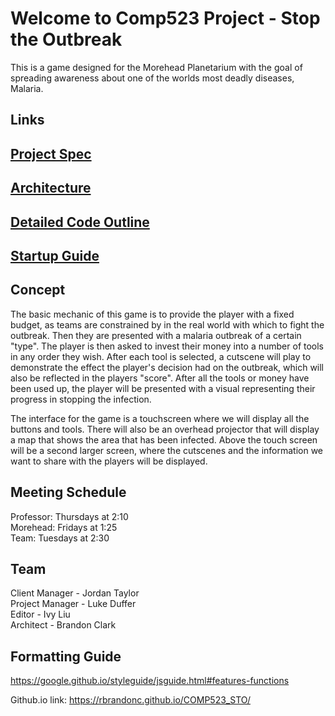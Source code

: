 # Welcome to Comp523 Project - Stop the Outbreak
This is a game designed for the Morehead Planetarium with the goal of spreading awareness about one of the worlds most deadly diseases, Malaria.

## Links
## <a href="https://rbrandonc.github.io/COMP523_STO/spec">Project Spec</a>
## <a href="https://rbrandonc.github.io/COMP523_STO/architecture">Architecture</a>
## <a href="https://doclets.io/rbrandonc/COMP523_STO/master">Detailed Code Outline</a>
## <a href="https://rbrandonc.github.io/COMP523_STO/startup">Startup Guide</a>

## Concept
The basic mechanic of this game is to provide the player with a fixed budget, as teams are constrained by in the real world with which to fight the outbreak. Then they are presented with a malaria outbreak of a certain "type". The player is then asked to invest their money into a number of tools in any order they wish. After each tool is selected, a cutscene will play to demonstrate the effect the player's decision had on the outbreak, which will also be reflected in the players "score". After all the tools or money have been used up, the player will be presented with a visual representing their progress in stopping the infection.

The interface for the game is a touchscreen where we will display all the buttons and tools. There will also be an overhead projector that will display a map that shows the area that has been infected. Above the touch screen will be a second larger screen, where the cutscenes and the information we want to share with the players will be displayed.

## Meeting Schedule
Professor: Thursdays at 2:10 <br>
Morehead: Fridays at 1:25 <br>
Team: Tuesdays at 2:30 <br>

## Team
Client Manager  - Jordan Taylor <br>
Project Manager - Luke Duffer <br>
Editor          - Ivy Liu <br>
Architect       - Brandon Clark <br>

## Formatting Guide
https://google.github.io/styleguide/jsguide.html#features-functions

Github.io link: https://rbrandonc.github.io/COMP523_STO/
